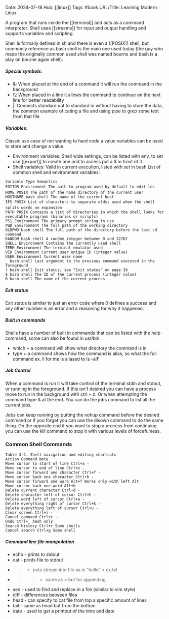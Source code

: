 Date: 2024-07-18
Hub: [[linux]]
Tags: #book
URL/Title: Learning Modern Linux

A program that runs inside the [[terminal]] and acts as a command interpreter. Shell uses [[streams]] for input and output handling and supports variables and scripting. 

Shell is formally defined in sh and there is even a [[POSIX]] shell, but commonly reference as bash shell is the main one used today (the guy who made the originally common used shell was named bourne and bash is a play on bourne again shell). 

##### Special symbols:
- &: When placed at the end of a command it will run the command in the background
- \\\\: When placed in a line it allows the command to continue on the next line for better readability
- |: Connects standard out to standard in without having to store the data, the common example of cating a file and using pipe to grep some text from that file

##### Variables:
Classic use case of not wanting to hard code a value variables can be used to store and change a value. 
- Environment variables: Shell wide settings, can be listed with env, to set use [[export]] to create one and to access put a $ in front of it. 
- Shell variables: Valid in current execution, listed with set in bash
List of common shell and environment variables:
```
Variable Type Semantics
EDITOR Environment The path to program used by default to edit les
HOME POSIX The path of the home directory of the current user
HOSTNAME bash shell The name of the current host
IFS POSIX List of characters to separate elds; used when the shell splits words on expansion
PATH POSIX Contains a list of directories in which the shell looks for executable programs (binaries or scripts)
PS1 Environment The primary prompt string in use
PWD Environment The full path of the working directory
OLDPWD bash shell The full path of the directory before the last cd command
RANDOM bash shell A random integer between 0 and 32767
SHELL Environment Contains the currently used shell
TERM Environment The terminal emulator used
UID Environment Current user unique ID (integer value)
USER Environment Current user name
_ bash shell Last argument to the previous command executed in the foreground
? bash shell Exit status; see “Exit status” on page 39
$ bash shell The ID of the current process (integer value)
0 bash shell The name of the current process
```

##### Exit status
Exit status is similar to just an error code where 0 defines a success and any other number is an error and a reasoning for why it happened.

##### Built in commands
Shells have a number of built in commands that can be listed with the help command, some can also be found in usr/bin.
- which + a command will show what directory the command is in
- type + a command shows how the command is alias, so what the full command ex. ll for me is aliased to ls -alF

##### Job Control
When a command is run it will take control of the terminal stdin and stdout, or running in the foreground. If this isn't desired you can have a process move to run in the background with ctrl + z. Or when attempting the command type & at the end. You can do the jobs command to list all the current jobs.

Jobs can keep running by putting the nohup command before the desired command or if you forget you can use the disown command to do the same thing. On the opposite end if you want to stop a process from continuing you can use the kill command to stop it with various levels of forcefulness.

### Common Shell Commands

```
Table 3-2. Shell navigation and editing shortcuts
Action Command Note
Move cursor to start of line Ctrl+a -
Move cursor to end of line Ctrl+e -
Move cursor forward one character Ctrl+f -
Move cursor back one character Ctrl+b -
Move cursor forward one word Alt+f Works only with left Alt
Move cursor back one word Alt+b -
Delete current character Ctrl+d -
Delete character left of cursor Ctrl+h -
Delete word left of cursor Ctrl+w -
Delete everything right of cursor Ctrl+k -
Delete everything left of cursor Ctrl+u -
Clear screen Ctrl+l -
Cancel command Ctrl+c -
Undo Ctrl+_ bash only
Search history Ctrl+r Some shells
Cancel search Ctrl+g Some shell
```

##### Command line file manipulation
- echo - prints to stdout
- cat - prints file to stdout
- > - puts stream into file as in "hello" > ex.txt
- >> - same as > but for appending
- sed - used to find and replace in a file (similar to vim style)
- diff  - differences between files
- head - can specify to cat file from top a specific amount of lines
- tail - same as head but from the bottom
- date - used to get a printout of the time and date